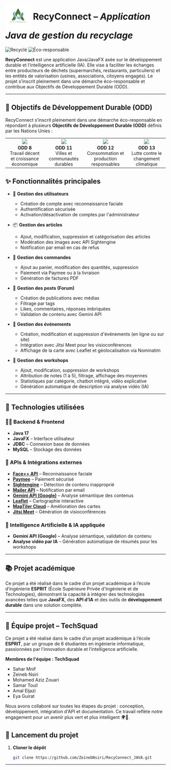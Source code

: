 
# <img src="mainlogo.png" alt="RecyConnect Logo" width="80" height="80" style="vertical-align:middle;"> **RecyConnect** – *Application Java de gestion du recyclage*

![Recyclé](https://img.shields.io/badge/Made%20with-Recycled%20Materials-4CAF50?style=flat&logo=recycle&logoColor=white&labelColor=1B5E20)
![Éco-responsable](https://img.shields.io/badge/Environment-Éco--responsable-2E7D32?style=flat&logo=leaf&logoColor=white&labelColor=004D40)


**RecyConnect** est une application Java/JavaFX axée sur le développement durable et l’intelligence artificielle (IA). Elle vise à faciliter les échanges entre producteurs de déchets (supermarchés, restaurants, particuliers) et les entités de valorisation (usines, associations, citoyens engagés). Le projet s’inscrit pleinement dans une démarche éco-responsable et contribue aux Objectifs de Développement Durable (ODD).

---
## 🎯 Objectifs de Développement Durable (ODD)

RecyConnect s’inscrit pleinement dans une démarche éco-responsable en répondant à plusieurs **Objectifs de Développement Durable (ODD)** définis par les Nations Unies :

<table>
  <tr>
    <td align="center">
      <img src="https://sdgs.un.org/sites/default/files/goals/E_SDG_Icons-08.jpg" width="80"/><br/>
      <strong>ODD 8</strong><br/>
      Travail décent et croissance économique
    </td>
    <td align="center">
      <img src="https://sdgs.un.org/sites/default/files/goals/E_SDG_Icons-11.jpg" width="80"/><br/>
      <strong>ODD 11</strong><br/>
      Villes et communautés durables
    </td>
    <td align="center">
      <img src="https://sdgs.un.org/sites/default/files/goals/E_SDG_Icons-12.jpg" width="80"/><br/>
      <strong>ODD 12</strong><br/>
      Consommation et production responsables
    </td>
    <td align="center">
      <img src="https://sdgs.un.org/sites/default/files/goals/E_SDG_Icons-13.jpg" width="80"/><br/>
      <strong>ODD 13</strong><br/>
      Lutte contre le changement climatique
    </td>
  </tr>
</table>

## ✨ Fonctionnalités principales

- 🔐 **Gestion des utilisateurs**
  - Création de compte avec reconnaissance faciale
  - Authentification sécurisée
  - Activation/désactivation de comptes par l'administrateur

- 📦 **Gestion des articles**
  - Ajout, modification, suppression et catégorisation des articles
  - Modération des images avec API Sightengine
  - Notification par email en cas de refus

- 🛒 **Gestion des commandes**
  - Ajout au panier, modification des quantités, suppression
  - Paiement via Paymee ou à la livraison
  - Génération de factures PDF

- 📝 **Gestion des posts (Forum)**
  - Création de publications avec médias
  - Filtrage par tags
  - Likes, commentaires, réponses imbriquées
  - Validation de contenu avec Gemini API

- 📆 **Gestion des événements**
  - Création, modification et suppression d'événements (en ligne ou sur site)
  - Intégration avec Jitsi Meet pour les visioconférences
  - Affichage de la carte avec Leaflet et géolocalisation via Nominatim

- 🧪 **Gestion des workshops**
  - Ajout, modification, suppression de workshops
  - Attribution de notes (1 à 5), filtrage, affichage des moyennes
  - Statistiques par catégorie, chatbot intégré, vidéo explicative
  - Génération automatique de description via analyse vidéo (IA)

---

## 🧰 Technologies utilisées

### 👨‍💻 Backend & Frontend
- **Java 17**
- **JavaFX** – Interface utilisateur
- **JDBC** – Connexion base de données
- **MySQL** – Stockage des données

### 🔌 APIs & Intégrations externes
- **[Face++ API](https://www.faceplusplus.com/)** – Reconnaissance faciale
- **[Paymee](https://sandbox.paymee.tn/)** – Paiement sécurisé
- **[Sightengine](https://sightengine.com/)** – Détection de contenu inapproprié
- **[Mailer API](https://www.mailersend.com/)** – Notification par email
- **[Gemini API (Google)](https://deepmind.google/technologies/gemini/)** – Analyse sémantique des contenus
- **[Leaflet](https://leafletjs.com/)** – Cartographie interactive
- **[MapTiler Cloud](https://www.maptiler.com/cloud/)** – Amélioration des cartes
- **[Jitsi Meet](https://jitsi.org/)** – Génération de visioconférences

### 🧠 Intelligence Artificielle & IA appliquée
- **Gemini API (Google)** – Analyse sémantique, validation de contenu
- **Analyse vidéo par IA** – Génération automatique de résumés pour les workshops

---


## 📚 Projet académique

Ce projet a été réalisé dans le cadre d’un projet académique à l’école d’ingénierie **ESPRIT** (École Supérieure Privée d'Ingénierie et de Technologies), démontrant la capacité à intégrer des technologies avancées telles que **JavaFX**, des **API d’IA** et des outils de **développement durable** dans une solution complète.

---

## 👥 Équipe projet – TechSquad

Ce projet a été réalisé dans le cadre d’un projet académique à l’école **ESPRIT**, par un groupe de 6 étudiantes en ingénierie informatique, passionnées par l’innovation durable et l’intelligence artificielle.

**Membres de l'équipe : TechSquad**
- Sahar Mnif  
- Zeineb Nsiri  
- Mohamed Aziz Zouari
- Samar Touil
- Amal Eljazi
- Eya Guirat

Nous avons collaboré sur toutes les étapes du projet : conception, développement, intégration d'API et documentation. Ce travail reflète notre engagement pour un avenir plus vert et plus intelligent 🌍🤖.

## 🏁 Lancement du projet

1. **Cloner le dépôt**
   ```bash
   git clone https://github.com/ZeinebNsiri/RecyConnect_JAVA.git
   ```

---

